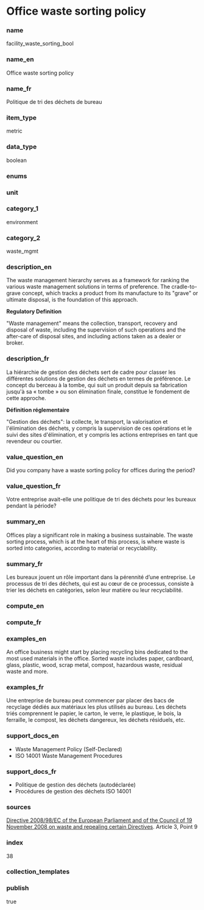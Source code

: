 # Office waste sorting policy

### name

facility_waste_sorting_bool

### name_en

Office waste sorting policy

### name_fr

Politique de tri des déchets de bureau

### item_type

metric

### data_type

boolean

### enums



### unit



### category_1

environment

### category_2

waste_mgmt

### description_en

The waste management hierarchy serves as a framework for ranking the various waste management
solutions in terms of preference. The cradle-to-grave concept, which tracks a product from its
manufacture to its "grave" or ultimate disposal, is the foundation of this approach.

**Regulatory Definition**

"Waste management" means the collection, transport, recovery and disposal of waste, including the
supervision of such operations and the after-care of disposal sites, and including actions taken
as a dealer or broker.


### description_fr

La hiérarchie de gestion des déchets sert de cadre pour classer les différentes solutions de
gestion des déchets en termes de préférence. Le concept du berceau à la tombe, qui suit un
produit depuis sa fabrication jusqu'à sa « tombe » ou son élimination finale, constitue le
fondement de cette approche.

**Définition réglementaire**

"Gestion des déchets": la collecte, le transport, la valorisation et l'élimination des déchets,
y compris la supervision de ces opérations et le suivi des sites d'élimination, et y compris les
actions entreprises en tant que revendeur ou courtier.

### value_question_en


Did you company have a waste sorting policy for offices during the period?

### value_question_fr


Votre entreprise avait-elle une politique de tri des déchets pour les bureaux
pendant la période?

### summary_en

Offices play a significant role in making a business sustainable. The waste sorting process, which
is at the heart of this process, is where waste is sorted into categories, according to material
or recyclability.

### summary_fr

Les bureaux jouent un rôle important dans la pérennité d’une entreprise. Le processus de tri des
déchets, qui est au cœur de ce processus, consiste à trier les déchets en catégories, selon leur
matière ou leur recyclabilité.

### compute_en



### compute_fr



### examples_en

An office business might start by placing recycling bins dedicated to the most used materials in
the office. Sorted waste includes paper, cardboard, glass, plastic, wood, scrap metal, compost,
hazardous waste, residual waste and more.

### examples_fr

Une entreprise de bureau peut commencer par placer des bacs de recyclage dédiés aux matériaux les
plus utilisés au bureau. Les déchets triés comprennent le papier, le carton, le verre, le plastique,
le bois, la ferraille, le compost, les déchets dangereux, les déchets résiduels, etc.

### support_docs_en

- Waste Management Policy (Self-Declared)
- ISO 14001 Waste Management Procedures


### support_docs_fr

- Politique de gestion des déchets (autodéclarée)
- Procédures de gestion des déchets ISO 14001

### sources

[Directive 2008/98/EC of the European Parliament and of the Council of 19 November 2008 on waste
and repealing certain Directives](https://eur-lex.europa.eu/eli/dir/2008/98/oj/eng). Article 3, Point 9
            
### index

38

### collection_templates



### publish

true
